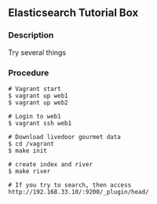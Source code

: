 ## Elasticsearch Tutorial Box

### Description
Try several things

### Procedure

```shell
# Vagrant start
$ vagrant up web1
$ vagrant up web2

# Login to web1
$ vagrant ssh web1

# Download livedoor gourmet data
$ cd /vagrant
$ make init

# create index and river
$ make river

# If you try to search, then access http://192.168.33.10/:9200/_plugin/head/
```
